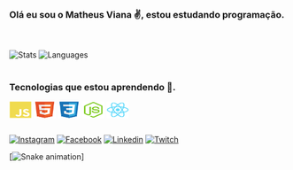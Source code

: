 ### Olá eu sou o Matheus Viana ✌️, estou estudando programação.

##

<div style="display: inline_block"><br>
<img height="180em" align="center" alt="Stats" src="https://github-readme-stats.vercel.app/api?username=Vianahdev&show_icons=true&theme=omni" />
<img height="180em" align="center" alt="Languages" src="https://github-readme-stats.vercel.app/api/top-langs/?username=Vianahdev&layout=compact&theme=omni" />
</div><br>

### Tecnologias que estou aprendendo 📝.

<div style="display: inline_block">
  <img align="center" alt="Vianah-Js" height="30" width="40" src="https://raw.githubusercontent.com/devicons/devicon/master/icons/javascript/javascript-plain.svg">
  <img align="center" alt="Vianah-HTML" height="30" width="40" src="https://raw.githubusercontent.com/devicons/devicon/master/icons/html5/html5-original.svg">
  <img align="center" alt="Vianah-CSS" height="30" width="40" src="https://raw.githubusercontent.com/devicons/devicon/master/icons/css3/css3-original.svg">
  <img align="center" alt="Vianah-Nodejs" height="30" width="40" src="https://raw.githubusercontent.com/devicons/devicon/master/icons/nodejs/nodejs-original.svg">
  <img align="center" alt="Vianah-React" height="30" width="40" src="https://raw.githubusercontent.com/devicons/devicon/master/icons/react/react-original.svg">

</div>

##

[![Instagram](https://img.shields.io/badge/Instagram-E4405F?style=for-the-badge&logo=instagram&logoColor=white)](https://www.instagram.com/mviannah/)
[![Facebook](https://img.shields.io/badge/Facebook-1877F2?style=for-the-badge&logo=facebook&logoColor=white)](https://www.facebook.com/mathues.viana)
[![Linkedin](https://img.shields.io/badge/LinkedIn-0077B5?style=for-the-badge&logo=linkedin&logoColor=white)](https://www.linkedin.com/in/matheus-viana-3149a81b0/)
[![Twitch](https://img.shields.io/badge/Twitch-9146FF?style=for-the-badge&logo=twitch&logoColor=white)](https://www.twitch.tv/supre3m0)

[![Snake animation](https://github.com/Vianahdev/Vianahdev/blob/output/github-contribution-grid-snake.svg)]
